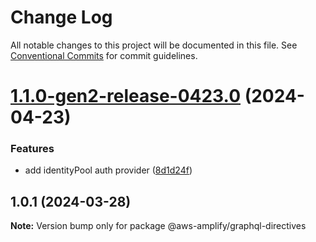 # Change Log

All notable changes to this project will be documented in this file.
See [Conventional Commits](https://conventionalcommits.org) for commit guidelines.

# [1.1.0-gen2-release-0423.0](https://github.com/aws-amplify/amplify-category-api/compare/@aws-amplify/graphql-directives@1.0.1...@aws-amplify/graphql-directives@1.1.0-gen2-release-0423.0) (2024-04-23)

### Features

- add identityPool auth provider ([8d1d24f](https://github.com/aws-amplify/amplify-category-api/commit/8d1d24f921e5ea634cde12822ee7ce48059bc78b))

## 1.0.1 (2024-03-28)

**Note:** Version bump only for package @aws-amplify/graphql-directives
